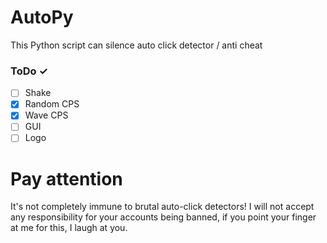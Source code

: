 # AutoPy
This Python script can silence auto click detector / anti cheat
### ToDo ✓
- [ ] Shake
- [X] Random CPS
- [X] Wave CPS
- [ ] GUI
- [ ] Logo
# Pay attention
It's not completely immune to brutal auto-click detectors!
I will not accept any responsibility for your accounts being banned, if you point your finger at me for this, I laugh at you.
